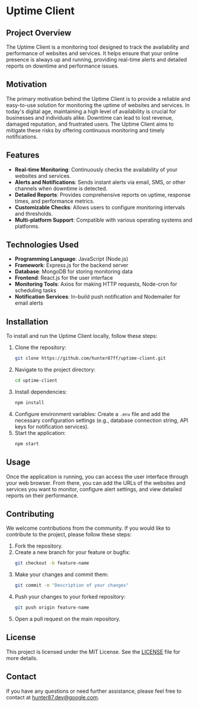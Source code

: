 # Uptime Client

## Project Overview

The Uptime Client is a monitoring tool designed to track the availability and performance of websites and services. It helps ensure that your online presence is always up and running, providing real-time alerts and detailed reports on downtime and performance issues.

## Motivation

The primary motivation behind the Uptime Client is to provide a reliable and easy-to-use solution for monitoring the uptime of websites and services. In today's digital age, maintaining a high level of availability is crucial for businesses and individuals alike. Downtime can lead to lost revenue, damaged reputation, and frustrated users. The Uptime Client aims to mitigate these risks by offering continuous monitoring and timely notifications.

## Features

- **Real-time Monitoring**: Continuously checks the availability of your websites and services.
- **Alerts and Notifications**: Sends instant alerts via email, SMS, or other channels when downtime is detected.
- **Detailed Reports**: Provides comprehensive reports on uptime, response times, and performance metrics.
- **Customizable Checks**: Allows users to configure monitoring intervals and thresholds.
- **Multi-platform Support**: Compatible with various operating systems and platforms.

## Technologies Used

- **Programming Language**: JavaScript (Node.js)
- **Framework**: Express.js for the backend server
- **Database**: MongoDB for storing monitoring data
- **Frontend**: React.js for the user interface
- **Monitoring Tools**: Axios for making HTTP requests, Node-cron for scheduling tasks
- **Notification Services**: In-build push notification and Nodemailer for email alerts

## Installation

To install and run the Uptime Client locally, follow these steps:

1. Clone the repository:
    ```bash
    git clone https://github.com/hunter87ff/uptime-client.git
    ```
2. Navigate to the project directory:
    ```bash
    cd uptime-client
    ```
3. Install dependencies:
    ```bash
    npm install
    ```
4. Configure environment variables:
    Create a `.env` file and add the necessary configuration settings (e.g., database connection string, API keys for notification services).
5. Start the application:
    ```bash
    npm start
    ```

## Usage

Once the application is running, you can access the user interface through your web browser. From there, you can add the URLs of the websites and services you want to monitor, configure alert settings, and view detailed reports on their performance.

## Contributing

We welcome contributions from the community. If you would like to contribute to the project, please follow these steps:

1. Fork the repository.
2. Create a new branch for your feature or bugfix:
    ```bash
    git checkout -b feature-name
    ```
3. Make your changes and commit them:
    ```bash
    git commit -m "Description of your changes"
    ```
4. Push your changes to your forked repository:
    ```bash
    git push origin feature-name
    ```
5. Open a pull request on the main repository.

## License

This project is licensed under the MIT License. See the [LICENSE](LICENSE) file for more details.

## Contact

If you have any questions or need further assistance, please feel free to contact at [hunter87.dev@google.com](mailto:hunter87.dev@google.com).
